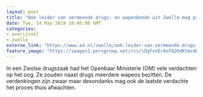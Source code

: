 ```yaml
---
layout: post
title: "Ook leider van vermeende drugs- en wapenbende uit Zwolle mag proces thuis afwachten"
date: Tue, 14 May 2019 18:45:00 GMT
categories: 
- overijssel 
- zwolle 
externe_link: "https://www.ad.nl/zwolle/ook-leider-van-vermeende-drugs-en-wapenbende-uit-zwolle-mag-proces-thuis-afwachten~ade374ad/"
feature_image: "https://images1.persgroep.net/rcs/cDgFxnErAsF82OdKtmcdHC01owg/diocontent/117293149/_fitwidth/400/?appId=21791a8992982cd8da851550a453bd7f&quality=0.7"
---
```


In een Zwolse drugszaak had het Openbaar Ministerie (OM) vele verdachten op het oog. Ze zouden naast drugs meerdere wapens bezitten. De verdenkingen zijn zwaar maar desondanks mag ook de laatste verdachte het proces thuis afwachten.
